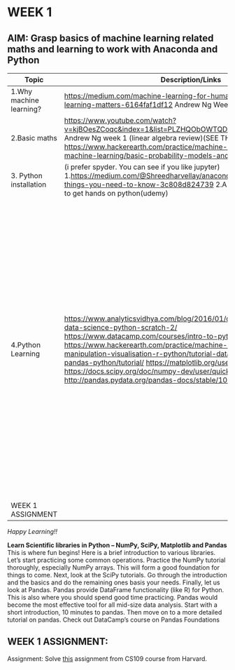 # **WEEK 1**

## **AIM:** Grasp basics of machine learning related maths and learning to work with Anaconda and Python 

|Topic|Description/Links|Deadline|
|---|---|---|
| 1.Why machine learning?| https://medium.com/machine-learning-for-humans/why-machine-learning-matters-6164faf1df12 Andrew Ng Week 1 (first 5 videos)| 3-4 hours
| 2.Basic maths| https://www.youtube.com/watch?v=kjBOesZCoqc&index=1&list=PLZHQObOWTQDPD3MizzM2xVFitgF8hE_ab Andrew Ng week 1 (linear algebra review)(SEE THIS FIRST)  3. https://www.hackerearth.com/practice/machine-learning/prerequisites-of-machine-learning/basic-probability-models-and-rules/tutorial |2 days (depends on prior knowledge)
| 3. Python installation| (i prefer spyder. You can see if you like jupyter) 1.https://medium.com/@Shreedharvellay/anaconda-jupyter-spyder-things-you-need-to-know-3c808d824739  2.A-z python course section 1 to get hands on python(udemy)| Should take 1 day(max)
| 4.Python Learning| https://www.analyticsvidhya.com/blog/2016/01/complete-tutorial-learn-data-science-python-scratch-2/  https://www.datacamp.com/courses/intro-to-python-for-data-science  https://www.hackerearth.com/practice/machine-learning/data-manipulation-visualisation-r-python/tutorial-data-manipulation-numpy-pandas-python/tutorial/  https://matplotlib.org/users/pyplot_tutorial.html  https://docs.scipy.org/doc/numpy-dev/user/quickstart.html  http://pandas.pydata.org/pandas-docs/stable/10min.html | Should take 3 days  Can take upto 5 also.  In this stage, we need to learn python. And also working with various python libraries. I would suggest that see point 2 videos first to learn python.  Then study resource 3 from hackearth. If then also, you need to know about libraries further, Follow links in sub - heading below.
| WEEK 1 ASSIGNMENT| | |

*Happy Learning!!*

**Learn Scientific libraries in Python – NumPy, SciPy, Matplotlib and Pandas**  
This is where fun begins! Here is a brief introduction to various libraries. Let’s start practicing some common operations.
Practice the NumPy tutorial thoroughly, especially NumPy arrays. This will form a good foundation for things to come.
Next, look at the SciPy tutorials. Go through the introduction and the basics and do the remaining ones basis your needs.
Finally, let us look at Pandas. Pandas provide DataFrame functionality (like R) for Python. This is also where you should spend good time practicing. Pandas would become the most effective tool for all mid-size data analysis. Start with a short introduction, 10 minutes to pandas. Then move on to a more detailed tutorial on pandas.
Check out DataCamp’s course on Pandas Foundations

## WEEK 1 ASSIGNMENT:
Assignment: Solve [this](http://nbviewer.jupyter.org/github/cs109/2014/blob/master/homework/HW1.ipynb) assignment from CS109 course from Harvard.
